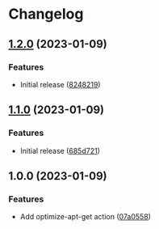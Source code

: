 # Changelog

## [1.2.0](https://github.com/oslokommune/composite-actions/compare/optimize-apt-get-v1.1.0...optimize-apt-get-v1.2.0) (2023-01-09)


### Features

* Initial release ([8248219](https://github.com/oslokommune/composite-actions/commit/82482191542ccbb0757c2847f04a9ea2665e5af5))

## [1.1.0](https://github.com/oslokommune/composite-actions/compare/optimize-apt-get-v1.0.0...optimize-apt-get-v1.1.0) (2023-01-09)


### Features

* Initial release ([685d721](https://github.com/oslokommune/composite-actions/commit/685d721c898d46d5e88f1584932ff90acab05b89))

## 1.0.0 (2023-01-09)


### Features

* Add optimize-apt-get action ([07a0558](https://github.com/oslokommune/composite-actions/commit/07a0558edd6edeb0097f0e42856b4fa9550b0f64))
